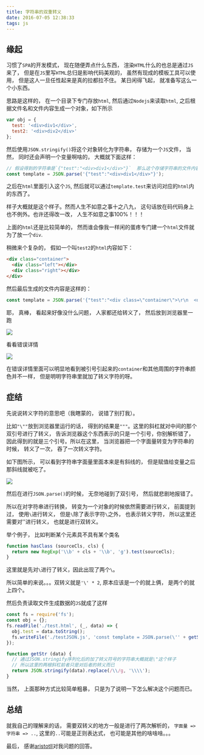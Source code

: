 ```yaml
---
title: 字符串的双重转义
date: 2016-07-05 12:38:33
tags: js
---
```


## 缘起

习惯了`SPA`的开发模式， 现在随便弄点什么东西， 渲染`HTML`什么的也总是通过`JS`来了， 但是在`JS`里写`HTML`总归是影响代码美观的， 虽然有现成的模板工具可以使用， 但是这人一旦任性起来是真的拉都拉不住。 某日闲得飞起， 就准备写这么一个小东西。
<!-- more -->

思路是这样的， 在一个目录下专门存放`html`, 然后通过`Nodejs`来读取`html`, 之后根据文件名和文件内容生成一个对象，如下所示

```js
var obj = {
  test: '<div>div1</div>',
  test2: '<div>div2</div>'
};
```

然后使用`JSON.stringify()`将这个对象转化为字符串， 存储为一个`JS`文件， 当然， 同时还会声明一个变量啊啥的， 大概就下面这样：

```js
// 假设得到的字符串是`{"test":"<div>div1</div>"}`  那么这个存储字符串的文件内容大概就是这样
const template = JSON.parse('{"test":"<div>div1</div>"}');
```
之后在`html`里面引入这个`JS`, 然后就可以通过`template.test`来访问对应的`html`内的东西了。

样子大概就是这个样子。然而人生不如意之事十之八九， 这句话放在码代码身上也不例外。也许还得改一改， 人生不如意之事100%！！！

上面的`html`还是比较简单的， 然而谁会像我一样闲的蛋疼专门建一个`html`文件就为了放一个`div`.


稍微来个复杂的， 假如一个叫`test2`的`html`内容如下：

```html
<div class="container">
  <div class="left"></div>
  <div class="right"></div>
</div>
```

然后最后生成的文件内容是这样的：

```js
const template = JSON.parse('{"test":"<div class=\"container\">\r\n  <div class=\"left\"></div>\r\n  <div class=\"right\"></div>\r\n</div>\r\n"}');
```

耶， 真棒， 看起来好像没什么问题， 人家都还给转义了， 然后放到浏览器里一跑

![](http://o9ts2tlvd.bkt.clouddn.com/QQ%E5%9B%BE%E7%89%8720160705130109.png)

看看错误详情

![](http://o9ts2tlvd.bkt.clouddn.com/%E9%94%99%E8%AF%AF%E8%AF%A6%E6%83%85.png)

在错误详情里面可以明显地看到被引号引起来的`container`和其他周围的字符串颜色并不一样， 但是明明字符串里就加了转义字符的呀。

## 症结

先说说转义字符的意思吧（我瞎蒙的， 说错了别打我）。

比如`"\""`放到浏览器里运行的话， 得到的结果是`"""`。这里的斜杠就对中间的那个双引号进行了转义， 告诉浏览器这个东西表示的只是一个引号，你别解析错了， 因此得到的就是三个引号。所以在这里， 当浏览器把一个字面量转变为字符串的时候， 转义了一次， 吞了一次转义字符。

如下图所示， 可以看到字符串字面量里面本来是有斜线的， 但是赋值给变量之后那斜线就被吃了。

![](http://o9ts2tlvd.bkt.clouddn.com/QQ%E5%9B%BE%E7%89%8720160705131425.png)

然后在进行`JSON.parse()`的时候， 无奈地碰到了双引号， 然后就悲剧地报错了。

所以在对字符串进行转换， 转变为一个对象的时候依然需要进行转义， 前面提到过， 使用`\`进行转义， 但是`\`除了表示字符`\`之外， 也表示转义字符， 所以这里还需要对'\'进行转义， 也就是进行双转义。

举个例子， 比如判断某个元素具不具有某个类名

```js
function hasClass (sourceCls, cls) {
  return new RegExp('\\b' + cls + '\\b', 'g').test(sourceCls);
}
```
这里就是先对`\`进行了转义，因此出现了两个`\`。

所以简单的来说。。。双转义就是`'\' * 2`, 原本应该是一个的就上俩， 是两个的就上四个。

然后负责读取文件生成数据的`JS`就成了这样

```js
const fs = require('fs');
const obj = {};
fs.readFile('./test.html', (_, data) => {
  obj.test = data.toString();
  fs.writeFile('./testJSON.js', 'const template = JSON.parse(\'' + getStr(obj) + '\');');
});

function getStr (data) {
  // 通过JSON.stringify序列化后的加了转义符号的字符串大概就是\"这个样子
  // 所以这里的两根斜杠前者只是对后者的转义而已
  return JSON.stringify(data).replace(/\\/g, '\\\\');
}
```

当然， 上面那种方式比较简单粗暴， 只是为了说明一下怎么解决这个问题而已。

## 总结

就我自己的理解来的话， 需要双转义的地方一般是进行了两次解析的， `字面量 => 字符串 => ..`, 这里的`..`可能是正则表达式， 也可能是其他的啥啥啥。。。

最后， 感谢[aristotll](https://segmentfault.com/u/aristotll)对我问题的回答。


